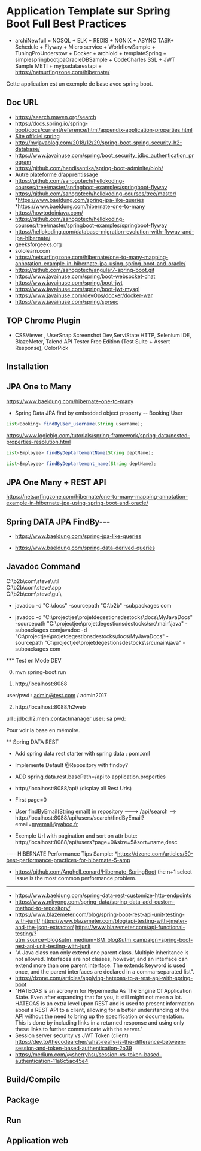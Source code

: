 # Application Template sur Spring Boot Full Best Practices

  * archiNewfull  = NOSQL + ELK + REDIS + NGNIX + ASYNC TASK+ Schedule + Flyway + Micro service + WorkflowSample + TuningProUnderstow + Docker + archiold + templateSpring +  simplespringbootjpaOracleDBSample + CodeCharles SSL + JWT Sample METI + myjpadatarestapi + https://netsurfingzone.com/hibernate/

Cette application est un exemple de base avec spring boot.

## Doc URL

  * https://search.maven.org/search
  * https://docs.spring.io/spring-boot/docs/current/reference/html/appendix-application-properties.html
  * [Site officiel spring](https://spring.io/guides)
  * http://myjavablog.com/2018/12/29/spring-boot-spring-security-h2-database/
  * https://www.javainuse.com/spring/boot_security_jdbc_authentication_program
  * https://github.com/hendisantika/spring-boot-adminlte/blob/
  * [Autre plateforme d'apprentissage](https://baeldung.com)
  * https://github.com/sanogotech/hellokoding-courses/tree/master/springboot-examples/springboot-flyway
  * https://github.com/sanogotech/hellokoding-courses/tree/master/
  *https://www.baeldung.com/spring-jpa-like-queries
  *https://www.baeldung.com/hibernate-one-to-many
  * https://howtodoinjava.com/
  * https://github.com/sanogotech/hellokoding-courses/tree/master/springboot-examples/springboot-flyway
  * https://hellokoding.com/database-migration-evolution-with-flyway-and-jpa-hibernate/
  * geeksforgeeks.org
  * sololearn.com
  * https://netsurfingzone.com/hibernate/one-to-many-mapping-annotation-example-in-hibernate-jpa-using-spring-boot-and-oracle/
  * https://github.com/sanogotech/angular7-spring-boot.git
  * https://www.javainuse.com/spring/boot-websocket-chat
  * https://www.javainuse.com/spring/boot-jwt
  * https://www.javainuse.com/spring/boot-jwt-mysql
  * https://www.javainuse.com/devOps/docker/docker-war
  * https://www.javainuse.com/spring/sprsec
  
##  TOP  Chrome Plugin
 - CSSViewer ,  UserSnap  Screenshot Dev,ServiState HTTP, Selenium IDE, BlazeMeter, Talend API Tester Free Edition (Test Suite + Assert Response), ColorPick

  
## Installation 

## JPA One to Many
https://www.baeldung.com/hibernate-one-to-many

* Spring Data JPA find by embedded object property --  Booking|User
```java
List<Booking> findByUser_username(String username);
```

https://www.logicbig.com/tutorials/spring-framework/spring-data/nested-properties-resolution.html

```java
List<Employee> findByDeptartementName(String deptName);

List<Employee> findByDeptartement_name(String deptName);
```


## JPA One Many + REST API
https://netsurfingzone.com/hibernate/one-to-many-mapping-annotation-example-in-hibernate-jpa-using-spring-boot-and-oracle/


##  Spring DATA JPA  FindBy---

- https://www.baeldung.com/spring-jpa-like-queries

- https://www.baeldung.com/spring-data-derived-queries
## Javadoc  Command

C:\b2b\com\steve\util\
C:\b2b\com\steve\app\
C:\b2b\com\steve\gui\


* javadoc -d "C:\docs" -sourcepath "C:\b2b" -subpackages com

* javadoc -d "C:\projectjee\projetdegestionsdestocks\docs\MyJavaDocs" -sourcepath "C:\projectjee\projetdegestionsdestocks\src\main\java" -subpackages comjavadoc -d "C:\projectjee\projetdegestionsdestocks\docs\MyJavaDocs" -sourcepath "C:\projectjee\projetdegestionsdestocks\src\main\java" -subpackages com


***  Test en Mode  DEV

0. mvn  spring-boot:run

1. http://localhost:8088

user/pwd :    admin@test.com / admin2017

2. http://localhost:8088/h2web

url :  jdbc:h2:mem:contactmanager
user: sa
pwd:

Pour voir la base en mémoire.


** Spring DATA REST 

-  Add   spring data rest starter with spring data : pom.xml

-  Implemente Default @Repository with findby?

- ADD spring.data.rest.basePath=/api  to application.properties

- http://localhost:8088/api/   (display all Rest Urls)

- First page=0

- User findByEmail(String email) in repository --->  /api/search -->  http://localhost:8088/api/users/search/findByEmail?email=myemail@yahoo.fr

- Exemple Url with pagination and sort on attribute: http://localhost:8088/api/users?page=0&size=5&sort=name,desc

---- HIBERNATE Performance Tips Sample:
*https://dzone.com/articles/50-best-performance-practices-for-hibernate-5-amp
* https://github.com/AnghelLeonard/Hibernate-SpringBoot
the n+1 select issue is the most common performance problem.
---------------------
-  https://www.baeldung.com/spring-data-rest-customize-http-endpoints
- https://www.mkyong.com/spring-data/spring-data-add-custom-method-to-repository/
- https://www.blazemeter.com/blog/spring-boot-rest-api-unit-testing-with-junit/
https://www.blazemeter.com/blog/api-testing-with-jmeter-and-the-json-extractor/
https://www.blazemeter.com/api-functional-testing/?utm_source=blog&utm_medium=BM_blog&utm_campaign=spring-boot-rest-api-unit-testing-with-junit
- "A Java class can only extend one parent class. Multiple inheritance is not allowed.
 Interfaces are not classes, however, and an interface can extend more than one parent interface. 
The extends keyword is used once, and the parent interfaces are declared in a comma-separated list".
- https://dzone.com/articles/applying-hateoas-to-a-rest-api-with-spring-boot
- "HATEOAS is an acronym for Hypermedia As The Engine Of Application State. Even after expanding that for you, it still might not mean a lot. 
HATEOAS is an extra level upon REST and is used to present information about a REST API to a client, allowing for a better understanding of the API without the need to bring up the specification or documentation. This is done by including links in a returned response and using only these links to further communicate with the server."
- Session server security vs JWT Token (client) https://dev.to/thecodearcher/what-really-is-the-difference-between-session-and-token-based-authentication-2o39
- https://medium.com/@sherryhsu/session-vs-token-based-authentication-11a6c5ac45e4

## Build/Compile

## Package

## Run

## Application web
